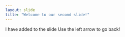 ```yaml
---
layout: slide
title: "Welcome to our second slide!"
---
```

I have added to the slide
Use the left arrow to go back!
